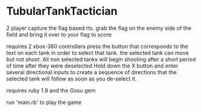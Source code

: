 # TubularTankTactician

2 player capture the flag based rts.
grab the flag on the enemy side of the field and bring it over to your flag to score

requires 2 xbox-360 controllers
press the button that corresponds to the text on each tank in order to select that tank.
the selected tank can move but not shoot.
All non selected tanks will begin shooting after a short period of time after they were deselected
Hold down the X button and enter several directional inputs to create a sequence of directions that the
selected tank will follow as soon as you de-select it.

requires ruby 1.9 and the Gosu gem

run 'main.rb' to play the game
